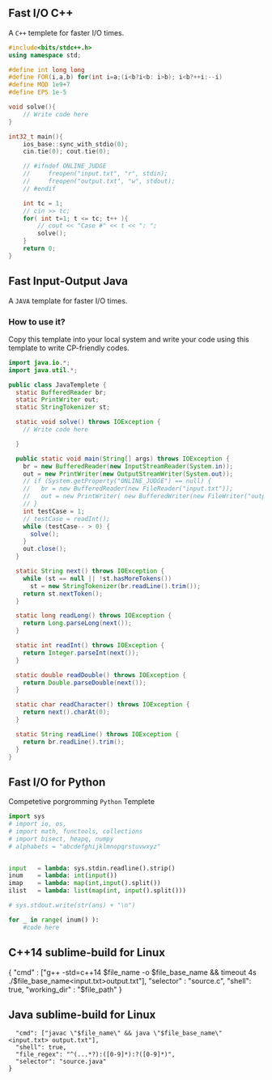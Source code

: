 ## Fast I/O C++

A `C++` templete for faster I/O times.

```c++
#include<bits/stdc++.h>
using namespace std;

#define int long long
#define FOR(i,a,b) for(int i=a;(i<b?i<b: i>b); i<b?++i:--i)
#define MOD 1e9+7
#define EPS 1e-5

void solve(){
    // Write code here
}

int32_t main(){
    ios_base::sync_with_stdio(0);
    cin.tie(0); cout.tie(0);

    // #ifndef ONLINE_JUDGE
    //     freopen("input.txt", "r", stdin);
    //     freopen("output.txt", "w", stdout);
    // #endif

    int tc = 1;
    // cin >> tc;
    for( int t=1; t <= tc; t++ ){
        // cout << "Case #" << t << ": ";
        solve();
    }
    return 0;
}
```

## Fast Input-Output Java

A `JAVA` template for faster I/O times.

### How to use it?

Copy this template into your local system and write your code using this template to write CP-friendly codes.

```java
import java.io.*;
import java.util.*;

public class JavaTemplete {
  static BufferedReader br;
  static PrintWriter out;
  static StringTokenizer st;

  static void solve() throws IOException {
    // Write code here

  }

  public static void main(String[] args) throws IOException {
    br = new BufferedReader(new InputStreamReader(System.in));
    out = new PrintWriter(new OutputStreamWriter(System.out));
    // if (System.getProperty("ONLINE_JUDGE") == null) {
    //   br = new BufferedReader(new FileReader("input.txt"));
    //   out = new PrintWriter( new BufferedWriter(new FileWriter("output.txt")));
    // }
    int testCase = 1;
    // testCase = readInt();
    while (testCase-- > 0) {
      solve();
    }
    out.close();
  }

  static String next() throws IOException {
    while (st == null || !st.hasMoreTokens())
      st = new StringTokenizer(br.readLine().trim());
    return st.nextToken();
  }

  static long readLong() throws IOException {
    return Long.parseLong(next());
  }

  static int readInt() throws IOException {
    return Integer.parseInt(next());
  }

  static double readDouble() throws IOException {
    return Double.parseDouble(next());
  }

  static char readCharacter() throws IOException {
    return next().charAt(0);
  }

  static String readLine() throws IOException {
    return br.readLine().trim();
  }
}
```

## Fast I/O for Python

Competetive porgromming `Python` Templete

```python
import sys
# import io, os,
# import math, functools, collections
# import bisect, heapq, numpy
# alphabets = "abcdefghijklmnopqrstuvwxyz"


input   = lambda: sys.stdin.readline().strip()
inum    = lambda: int(input())
imap    = lambda: map(int,input().split())
ilist   = lambda: list(map(int, input().split()))

# sys.stdout.write(str(ans) + "\n")

for _ in range( inum() ):
    #code here

```

## C++14 sublime-build for Linux

{
"cmd" : ["g++ -std=c++14 $file_name -o $file_base_name && timeout 4s ./$file_base_name<input.txt>output.txt"], 
"selector" : "source.c",
"shell": true,
"working_dir" : "$file_path"
}



## Java sublime-build for Linux

```{
  "cmd": ["javac \"$file_name\" && java \"$file_base_name\" <input.txt> output.txt"],
  "shell": true,
  "file_regex": "^(...*?):([0-9]*):?([0-9]*)",
  "selector": "source.java"
}
```
